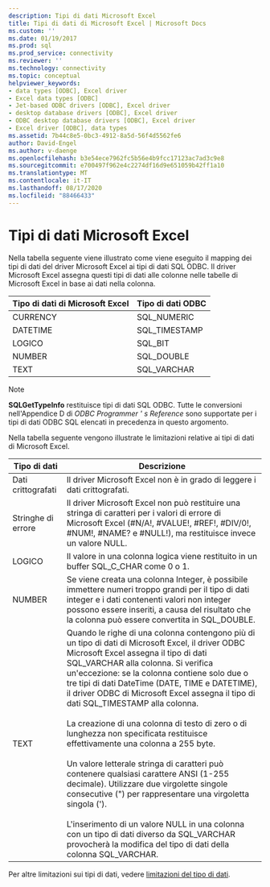 ```yaml
---
description: Tipi di dati Microsoft Excel
title: Tipi di dati di Microsoft Excel | Microsoft Docs
ms.custom: ''
ms.date: 01/19/2017
ms.prod: sql
ms.prod_service: connectivity
ms.reviewer: ''
ms.technology: connectivity
ms.topic: conceptual
helpviewer_keywords:
- data types [ODBC], Excel driver
- Excel data types [ODBC]
- Jet-based ODBC drivers [ODBC], Excel driver
- desktop database drivers [ODBC], Excel driver
- ODBC desktop database drivers [ODBC], Excel driver
- Excel driver [ODBC], data types
ms.assetid: 7b44c8e5-0bc3-4912-8a5d-56f4d5562fe6
author: David-Engel
ms.author: v-daenge
ms.openlocfilehash: b3e54ece7962fc5b56e4b9fcc17123ac7ad3c9e8
ms.sourcegitcommit: e700497f962e4c2274df16d9e651059b42ff1a10
ms.translationtype: MT
ms.contentlocale: it-IT
ms.lasthandoff: 08/17/2020
ms.locfileid: "88466433"
---
```

# <a name="microsoft-excel-data-types"></a>Tipi di dati Microsoft Excel
Nella tabella seguente viene illustrato come viene eseguito il mapping dei tipi di dati del driver Microsoft Excel ai tipi di dati SQL ODBC. Il driver Microsoft Excel assegna questi tipi di dati alle colonne nelle tabelle di Microsoft Excel in base ai dati nella colonna.  
  
|Tipo di dati di Microsoft Excel|Tipo di dati ODBC|  
|-------------------------------|--------------------|  
|CURRENCY|SQL_NUMERIC|  
|DATETIME|SQL_TIMESTAMP|  
|LOGICO|SQL_BIT|  
|NUMBER|SQL_DOUBLE|  
|TEXT|SQL_VARCHAR|  
  
> [!NOTE]  
>  **SQLGetTypeInfo** restituisce tipi di dati SQL ODBC. Tutte le conversioni nell'Appendice D di *ODBC Programmer ' s Reference* sono supportate per i tipi di dati ODBC SQL elencati in precedenza in questo argomento.  
  
 Nella tabella seguente vengono illustrate le limitazioni relative ai tipi di dati di Microsoft Excel.  
  
|Tipo di dati|Descrizione|  
|---------------|-----------------|  
|Dati crittografati|Il driver Microsoft Excel non è in grado di leggere i dati crittografati.|  
|Stringhe di errore|Il driver Microsoft Excel non può restituire una stringa di caratteri per i valori di errore di Microsoft Excel (#N/A!, #VALUE!, #REF!, #DIV/0!, #NUM!, #NAME? e #NULL!), ma restituisce invece un valore NULL.|  
|LOGICO|Il valore in una colonna logica viene restituito in un buffer SQL_C_CHAR come 0 o 1.|  
|NUMBER|Se viene creata una colonna Integer, è possibile immettere numeri troppo grandi per il tipo di dati integer e i dati contenenti valori non integer possono essere inseriti, a causa del risultato che la colonna può essere convertita in SQL_DOUBLE.|  
|TEXT|Quando le righe di una colonna contengono più di un tipo di dati di Microsoft Excel, il driver ODBC Microsoft Excel assegna il tipo di dati SQL_VARCHAR alla colonna. Si verifica un'eccezione: se la colonna contiene solo due o tre tipi di dati DateTime (DATE, TIME e DATETIME), il driver ODBC di Microsoft Excel assegna il tipo di dati SQL_TIMESTAMP alla colonna.<br /><br /> La creazione di una colonna di testo di zero o di lunghezza non specificata restituisce effettivamente una colonna a 255 byte.<br /><br /> Un valore letterale stringa di caratteri può contenere qualsiasi carattere ANSI (1-255 decimale). Utilizzare due virgolette singole consecutive (") per rappresentare una virgoletta singola (').<br /><br /> L'inserimento di un valore NULL in una colonna con un tipo di dati diverso da SQL_VARCHAR provocherà la modifica del tipo di dati della colonna SQL_VARCHAR.|  
  
 Per altre limitazioni sui tipi di dati, vedere [limitazioni del tipo di dati](../../odbc/microsoft/data-type-limitations.md).
